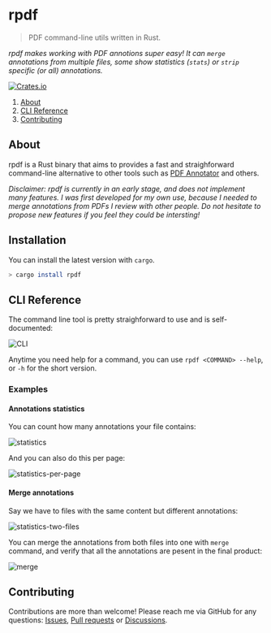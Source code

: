 # rpdf

> PDF command-line utils written in Rust.

*rpdf makes working with PDF annotions super easy! It can `merge` annotations from multiple files, some show statistics (`stats`) or `strip` specific (or all) annotations.*

[![Crates.io](https://img.shields.io/crates/v/rpdf)](https://crates.io/crates/rpdf)

1. [About](#about)
2. [CLI Reference](#cli-reference)
3. [Contributing](#contributing)

## About

rpdf is a Rust binary that aims to provides a fast and straighforward command-line alternative to other tools such as [PDF Annotator](https://www.pdfannotator.com/en/help/filescombine) and others.

*Disclaimer: rpdf is currently in an early stage, and does not implement many features. I was first developed for my own use, because I needed to merge annotations from PDFs I review with other people. Do not hesitate to propose new features if you feel they could be intersting!*

## Installation

You can install the latest version with `cargo`.

```bash
> cargo install rpdf
```

## CLI Reference

The command line tool is pretty straighforward to use and is self-documented:

![CLI](https://user-images.githubusercontent.com/27275099/235343778-01eceb0a-e138-4dbc-be0c-824a4ae01f06.png)

Anytime you need help for a command, you can use `rpdf <COMMAND> --help`, or `-h` for the short version.

### Examples

#### Annotations statistics

You can count how many annotations your file contains:

![statistics](https://user-images.githubusercontent.com/27275099/235343915-66d2206f-75d4-481a-9355-1be49aeedde6.png)

And you can also do this per page:

![statistics-per-page](https://user-images.githubusercontent.com/27275099/235344005-ab638e90-f619-4414-9b84-d23e25f7acf6.png)

#### Merge annotations

Say we have to files with the same content but different annotations:

![statistics-two-files](https://user-images.githubusercontent.com/27275099/235344066-2d06c7c6-a637-4ec6-b4ef-fde9e442afde.png)

You can merge the annotations from both files into one with `merge` command, and verify that all the annotations are pesent in the final product:

![merge](https://user-images.githubusercontent.com/27275099/235344220-d78a250b-35e1-47f8-919c-11e0dba4e62c.png)

## Contributing

Contributions are more than welcome! Please reach me via GitHub for any questions: [Issues](https://github.com/jeertmans/rpdf/issues), [Pull requests](https://github.com/jeertmans/rpdf/pulls) or [Discussions](https://github.com/jeertmans/rpdf/discussions).
